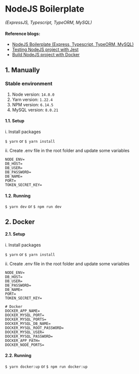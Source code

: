 # NodeJS Boilerplate

*(ExpressJS, Typescript, TypeORM, MySQL)*

#### Reference blogs:

- [NodeJS Boilerplate (Express, Typescript, TypeORM, MySQL)
](https://blogs.olive-team.dev/nodejs-boilerplate-express-typescript-typeorm-mysql/)
- [Testing NodeJS project with Jest](https://blogs.olive-team.dev/testing-nodejs-project-with-jest/)
- [Build NodeJS project with Docker](https://blogs.olive-team.dev/build-nodejs-project-with-docker/)

## 1. Manually

### Stable environment

1. Node version: ```14.0.0```
2. Yarn version: ```1.22.4```
3. NPM version: ```6.14.5```
4. MySQL version: ```8.0.21```

#### 1.1. Setup
i. Install packages

```$ yarn``` or ```$ yarn install```

ii. Create .env file in the root folder and update some variables
```
NODE_ENV=
DB_HOST=
DB_USER=
DB_PASSWORD=
DB_NAME=
PORT=
TOKEN_SECRET_KEY=
```

#### 1.2. Running
```$ yarn dev``` or ```$ npm run dev```

## 2. Docker
#### 2.1. Setup
i. Install packages

```$ yarn``` or ```$ yarn install```

ii. Create .env file in the root folder and update some variables
```
NODE_ENV=
DB_HOST=
DB_USER=
DB_PASSWORD=
DB_NAME=
PORT=
TOKEN_SECRET_KEY=

# Docker
DOCKER_APP_NAME=
DOCKER_MYSQL_PORT=
DOCKER_MYSQL_PORTS=
DOCKER_MYSQL_DB_NAME=
DOCKER_MYSQL_ROOT_PASSWORD=
DOCKER_MYSQL_USER=
DOCKER_MYSQL_PASSWORD=
DOCKER_APP_PATH=
DOCKER_NODE_PORTS=
```
#### 2.2. Running
```$ yarn docker:up``` or ```$ npm run docker:up```
